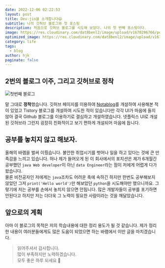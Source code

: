 ```yaml
---
date: 2022-12-06 02:22:53
layout: post
title: Dev-jin을 소개합니다😄
subtitle: 나의 깃허브 블로그와 첫 포스팅
description: 처음으로 깃허브 블로그를 시도해 보았다. 나의 첫 번째 포스팅이다.
image: https://res.cloudinary.com/dat8benl2/image/upload/v1670296766/post/0_enrI7BXUzwJEomlq_ejxkl0.gif
optimized_image: https://res.cloudinary.com/dat8benl2/image/upload/v1670296766/post/0_enrI7BXUzwJEomlq_ejxkl0.gif
category: life
tags:
  - blog
author: hjk
paginate: false
---
```

## 2번의 블로그 이주, 그리고 깃허브로 정착
![첫번째 블로그](https://res.cloudinary.com/dat8benl2/image/upload/c_scale,h_400,w_800/v1670297476/post/%EC%8A%A4%ED%81%AC%EB%A6%B0%EC%83%B7_2022-12-06_%EC%98%A4%ED%9B%84_12.30.51_hdt2i7.png "많은 일이 있었던 첫 번째 블로그")  

말 그대로 **정착**했습니다. 깃허브 페이지를 이용하여 [Notablog](https://notablog.netlify.app)를 개설하여 사용해본 적이 
있었고 Tistory 블로그를 개설하여 시도한 적이 있습니다만 각각 UI가 마음에 들지 않아 결국 Github 블로그를 이용하기로 결심하고 개설하였습니다.
넷플릭스 UI로 개설된 깃허브라 그런지 굉장히 친화적이고 보기 편하게 개설되어 마음에 듭니다.

## 공부를 놓치지 않고 해보자.  

올해의 바램을 벌써 이뤘습니다. 불안한 취업시기를 벗어나 일을 하고 있다는 것에 큰 만족감을 느끼고 있습니다. 허나 제가 들어오게 된 이 회사에서의 포지션은
제가 6개월간 공부했던 `java Web developer`이 아닌 `data Engineer`라는 점이 저에게 어렵게 다가왔습니다.  
물론 비전공자인 저에게는 `java`조차도 어려운 축에 속하긴 하지만 한번도 공부해보지 않았던 그저 `print('Hello world')`만 해보았던 
`python`을 시도해야만 했으니까요. 그렇기에 저는 공부를 손에서 놓치지 않으면 안됩니다. 많은 개발자들이 공부를 포기하면 안된다고 하지만 저는 더더욱 그 
노력이 필요한 사람이라는 것을 깨달았습니다.

## 앞으로의 계획

아마 이 블로그의 목적은 저의 학습내용에 대한 정리 용도가 될 것 같습니다. 제가 정리한 내용이 여러분들에게도 많은 도움이 되었으면 하는 바램에서 이만 글을
마치겠습니다.  
> 읽어주셔서 감사합니다.  
> 많이 부족하지만 노력하겠습니다.  
> 모두 좋은 하루 되세요 🤗